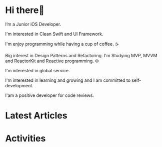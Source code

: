 # Hi there👋 
I’m a Junior iOS Developer. 

I'm interested in Clean Swift and UI Framework.

I'm enjoy programming while having a cup of coffee. ☕️

Big interest in Design Patterns and Refactoring. I'm Studying MVP, MVVM and ReactorKit and Reactive programming. ⚙️

I'm interested in global service.

I'm interested in learning and growing and I am committed to self-development.

I'am a positive developer for code reviews.

# Latest Articles

# Activities
